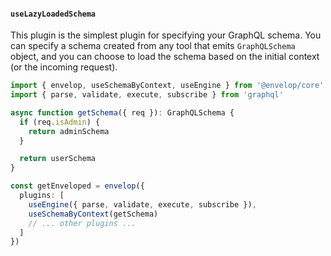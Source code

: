 #### `useLazyLoadedSchema`

This plugin is the simplest plugin for specifying your GraphQL schema. You can specify a schema created from any tool that emits `GraphQLSchema` object, and you can choose to load the schema based on the initial context (or the incoming request).

```ts
import { envelop, useSchemaByContext, useEngine } from '@envelop/core'
import { parse, validate, execute, subscribe } from 'graphql'

async function getSchema({ req }): GraphQLSchema {
  if (req.isAdmin) {
    return adminSchema
  }

  return userSchema
}

const getEnveloped = envelop({
  plugins: [
    useEngine({ parse, validate, execute, subscribe }),
    useSchemaByContext(getSchema)
    // ... other plugins ...
  ]
})
```
